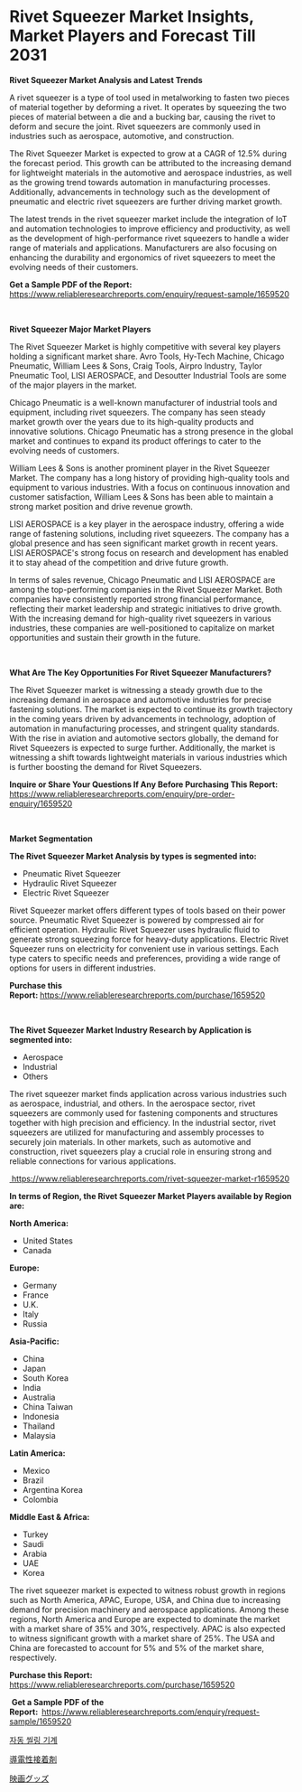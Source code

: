 <p><h1>Rivet Squeezer Market Insights, Market Players and Forecast Till 2031</h1></p><p><strong>Rivet Squeezer Market Analysis and Latest Trends</strong></p>
<p><p>A rivet squeezer is a type of tool used in metalworking to fasten two pieces of material together by deforming a rivet. It operates by squeezing the two pieces of material between a die and a bucking bar, causing the rivet to deform and secure the joint. Rivet squeezers are commonly used in industries such as aerospace, automotive, and construction.</p><p>The Rivet Squeezer Market is expected to grow at a CAGR of 12.5% during the forecast period. This growth can be attributed to the increasing demand for lightweight materials in the automotive and aerospace industries, as well as the growing trend towards automation in manufacturing processes. Additionally, advancements in technology such as the development of pneumatic and electric rivet squeezers are further driving market growth.</p><p>The latest trends in the rivet squeezer market include the integration of IoT and automation technologies to improve efficiency and productivity, as well as the development of high-performance rivet squeezers to handle a wider range of materials and applications. Manufacturers are also focusing on enhancing the durability and ergonomics of rivet squeezers to meet the evolving needs of their customers.</p></p>
<p><strong>Get a Sample PDF of the Report:&nbsp;</strong> <a href="https://www.reliableresearchreports.com/enquiry/request-sample/1659520">https://www.reliableresearchreports.com/enquiry/request-sample/1659520</a></p>
<p>&nbsp;</p>
<p><strong>Rivet Squeezer Major Market Players</strong></p>
<p><p>The Rivet Squeezer Market is highly competitive with several key players holding a significant market share. Avro Tools, Hy-Tech Machine, Chicago Pneumatic, William Lees & Sons, Craig Tools, Airpro Industry, Taylor Pneumatic Tool, LISI AEROSPACE, and Desoutter Industrial Tools are some of the major players in the market.</p><p>Chicago Pneumatic is a well-known manufacturer of industrial tools and equipment, including rivet squeezers. The company has seen steady market growth over the years due to its high-quality products and innovative solutions. Chicago Pneumatic has a strong presence in the global market and continues to expand its product offerings to cater to the evolving needs of customers.</p><p>William Lees & Sons is another prominent player in the Rivet Squeezer Market. The company has a long history of providing high-quality tools and equipment to various industries. With a focus on continuous innovation and customer satisfaction, William Lees & Sons has been able to maintain a strong market position and drive revenue growth.</p><p>LISI AEROSPACE is a key player in the aerospace industry, offering a wide range of fastening solutions, including rivet squeezers. The company has a global presence and has seen significant market growth in recent years. LISI AEROSPACE's strong focus on research and development has enabled it to stay ahead of the competition and drive future growth.</p><p>In terms of sales revenue, Chicago Pneumatic and LISI AEROSPACE are among the top-performing companies in the Rivet Squeezer Market. Both companies have consistently reported strong financial performance, reflecting their market leadership and strategic initiatives to drive growth. With the increasing demand for high-quality rivet squeezers in various industries, these companies are well-positioned to capitalize on market opportunities and sustain their growth in the future.</p></p>
<p>&nbsp;</p>
<p><strong>What Are The Key Opportunities For Rivet Squeezer Manufacturers?</strong></p>
<p><p>The Rivet Squeezer market is witnessing a steady growth due to the increasing demand in aerospace and automotive industries for precise fastening solutions. The market is expected to continue its growth trajectory in the coming years driven by advancements in technology, adoption of automation in manufacturing processes, and stringent quality standards. With the rise in aviation and automotive sectors globally, the demand for Rivet Squeezers is expected to surge further. Additionally, the market is witnessing a shift towards lightweight materials in various industries which is further boosting the demand for Rivet Squeezers.</p></p>
<p><strong>Inquire or Share Your Questions If Any Before Purchasing This Report:</strong> <a href="https://www.reliableresearchreports.com/enquiry/pre-order-enquiry/1659520">https://www.reliableresearchreports.com/enquiry/pre-order-enquiry/1659520</a></p>
<p>&nbsp;</p>
<p><strong>Market Segmentation</strong></p>
<p><strong>The Rivet Squeezer Market Analysis by types is segmented into:</strong></p>
<p><ul><li>Pneumatic Rivet Squeezer</li><li>Hydraulic Rivet Squeezer</li><li>Electric Rivet Squeezer</li></ul></p>
<p><p>Rivet Squeezer market offers different types of tools based on their power source. Pneumatic Rivet Squeezer is powered by compressed air for efficient operation. Hydraulic Rivet Squeezer uses hydraulic fluid to generate strong squeezing force for heavy-duty applications. Electric Rivet Squeezer runs on electricity for convenient use in various settings. Each type caters to specific needs and preferences, providing a wide range of options for users in different industries.</p></p>
<p><strong>Purchase this Report:&nbsp;</strong><a href="https://www.reliableresearchreports.com/purchase/1659520">https://www.reliableresearchreports.com/purchase/1659520</a></p>
<p>&nbsp;</p>
<p><strong>The Rivet Squeezer Market Industry Research by Application is segmented into:</strong></p>
<p><ul><li>Aerospace</li><li>Industrial</li><li>Others</li></ul></p>
<p><p>The rivet squeezer market finds application across various industries such as aerospace, industrial, and others. In the aerospace sector, rivet squeezers are commonly used for fastening components and structures together with high precision and efficiency. In the industrial sector, rivet squeezers are utilized for manufacturing and assembly processes to securely join materials. In other markets, such as automotive and construction, rivet squeezers play a crucial role in ensuring strong and reliable connections for various applications.</p></p>
<p><a href="https://www.reliableresearchreports.com/rivet-squeezer-market-r1659520">&nbsp;https://www.reliableresearchreports.com/rivet-squeezer-market-r1659520</a></p>
<p><strong>In terms of Region, the Rivet Squeezer Market Players available by Region are:</strong></p>
<p>
    <p> <strong> North America: </strong>
        <ul>
            <li>United States</li>
            <li>Canada</li>
        </ul>
        </p> 
    <p> <strong> Europe: </strong>
        <ul>
            <li>Germany</li>
            <li>France</li>
            <li>U.K.</li>
            <li>Italy</li>
            <li>Russia</li>
        </ul>
        </p> 
    <p> <strong> Asia-Pacific: </strong>
        <ul>
            <li>China</li>
            <li>Japan</li>
            <li>South Korea</li>
            <li>India</li>
            <li>Australia</li>
            <li>China Taiwan</li>
            <li>Indonesia</li>
            <li>Thailand</li>
            <li>Malaysia</li>
        </ul>
        </p> 
    <p> <strong> Latin America: </strong>
        <ul>
            <li>Mexico</li>
            <li>Brazil</li>
            <li>Argentina Korea</li>
            <li>Colombia</li>
        </ul>
        </p> 
    <p> <strong> Middle East & Africa: </strong>
        <ul>
            <li>Turkey</li>
            <li>Saudi</li>
            <li>Arabia</li>
            <li>UAE</li>
            <li>Korea</li>
        </ul>
    </p>
    </p>
<p><p>The rivet squeezer market is expected to witness robust growth in regions such as North America, APAC, Europe, USA, and China due to increasing demand for precision machinery and aerospace applications. Among these regions, North America and Europe are expected to dominate the market with a market share of 35% and 30%, respectively. APAC is also expected to witness significant growth with a market share of 25%. The USA and China are forecasted to account for 5% and 5% of the market share, respectively.</p></p>
<p><strong>Purchase this Report: </strong><a href="https://www.reliableresearchreports.com/purchase/1659520">https://www.reliableresearchreports.com/purchase/1659520</a></p>
<p>&nbsp;<strong>Get a Sample PDF of the Report:&nbsp;&nbsp;</strong><a href="https://www.reliableresearchreports.com/enquiry/request-sample/1659520">https://www.reliableresearchreports.com/enquiry/request-sample/1659520</a></p>
<p><strong></strong></p>
<p><p><a href="https://medium.com/@monserratemohr/%EC%9E%90%EB%8F%99-%EB%B0%80%EB%B4%89-%EA%B8%B0%EA%B3%84-%EC%8B%9C%EC%9E%A5-%EB%B3%B4%EA%B3%A0%EC%84%9C%EB%8A%94%EC%9D%B4-%EC%8B%9C%EC%9E%A5%EC%9D%98-%EC%B5%9C%EC%8B%A0-%ED%8A%B8%EB%A0%8C%EB%93%9C-%EB%B0%8F-%EC%84%B1%EC%9E%A5-%EA%B8%B0%ED%9A%8C%EB%A5%BC-%EB%B3%B4%EC%97%AC%EC%A4%8D%EB%8B%88%EB%8B%A4-759b685ccdee">자동 씰링 기계</a></p><p><a href="https://medium.com/@ebbkautzer/%E9%9B%BB%E6%B0%97%E4%BC%9D%E5%B0%8E%E6%80%A7%E6%8E%A5%E7%9D%80%E5%89%A4%E5%B8%82%E5%A0%B4-2031%E5%B9%B4%E3%81%BE%E3%81%A7%E3%81%AE%E6%88%90%E5%8A%9F%E3%81%99%E3%82%8B%E3%83%93%E3%82%B8%E3%83%8D%E3%82%B9%E6%88%A6%E7%95%A5%E3%81%AE%E9%8D%B5-5e225b8b6b9b">導電性接着剤</a></p><p><a href="https://medium.com/@queenlitle19361/%E6%98%A0%E7%94%BB%E3%82%B0%E3%83%83%E3%82%BA%E5%B8%82%E5%A0%B4%E8%A6%8F%E6%A8%A1%E3%81%AF-%E4%B8%96%E7%95%8C%E7%94%A3%E6%A5%AD%E3%81%AB%E3%81%8A%E3%81%91%E3%82%8B%E6%9C%80%E9%81%A9%E3%81%AA%E3%83%9E%E3%83%BC%E3%82%B1%E3%83%86%E3%82%A3%E3%83%B3%E3%82%B0%E3%83%81%E3%83%A3%E3%83%B3%E3%83%8D%E3%83%AB%E3%82%92%E6%98%8E%E3%82%89%E3%81%8B%E3%81%AB%E3%81%97%E3%81%BE%E3%81%99-cbc8f6581063">映画グッズ</a></p></p>